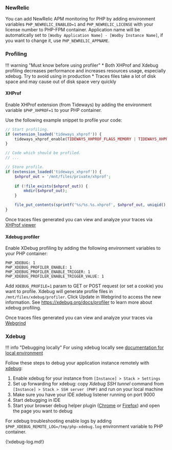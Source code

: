 ### NewRelic

You can add NewRelic APM monitoring for PHP by adding environment variables `PHP_NEWRELIC_ENABLED=1` and `PHP_NEWRELIC_LICENSE` with your license number to PHP-FPM container. Application name will be automatically set to `[Wodby Application Name] - [Wodby Instance Name]`, if you want to change it, use `PHP_NEWRELIC_APPNAME`. 

### Profiling

!!! warning "Must know before using profiler" 
    * Both XHProf and Xdebug profiling decreases performance and increases resources usage, especially xdebug. Try to avoid using in production
    * Traces files take a lot of disk space and may cause out of disk space very quickly

#### XHProf

Enable XHProf extension (from Tideways) by adding the environment variable `$PHP_XHPROF=1` to your PHP container.

Use the following example snippet to profile your code:

```php
// Start profiling.
if (extension_loaded('tideways_xhprof')) {
    tideways_xhprof_enable(TIDEWAYS_XHPROF_FLAGS_MEMORY | TIDEWAYS_XHPROF_FLAGS_CPU);
}

// Code which should be profiled.
// ...

// Store profile.
if (extension_loaded('tideways_xhprof')) {
    $xhprof_out = '/mnt/files/private/xhprof';
    
    if (!file_exists($xhprof_out)) {
        mkdir($xhprof_out);
    }

    file_put_contents(sprintf('%s/%s.%s.xhprof', $xhprof_out, uniqid(), 'web'), serialize(tideways_xhprof_disable()));
}
```    

Once traces files generated you can view and analyze your traces via [XHProf viewer](#xhprof-viewer)

#### Xdebug profiler

Enable XDebug profiling by adding the following environment variables to your PHP container:

```
PHP_XDEBUG: 1
PHP_XDEBUG_PROFILER_ENABLE: 1
PHP_XDEBUG_PROFILER_ENABLE_TRIGGER: 1
PHP_XDEBUG_PROFILER_ENABLE_TRIGGER_VALUE: 1
```

Add `XDEBUG_PROFILE=1` param to GET or POST request (or set a cookie) you want to profile. Xdebug will generate profile files in `/mnt/files/xdebug/profiler`. Click Update in Webgrind to access the new information. See https://xdebug.org/docs/profiler to learn more about xdebug profiling.

Once traces files generated you can view and analyze your traces via [Webgrind](#webgrind)

### Xdebug

!!! info "Debugging locally"
    For using xdebug locally see [documentation for local environment](local.md#xdebug)

Follow these steps to debug your application instance remotely with [xdebug](http://xdebug.org/docs/install):

1. Enable xdebug for your instance from `[Instance] > Stack > Settings`
2. Set up forwarding for xdebug: copy _Xdebug SSH tunnel_ command from `[Instance] > Stack > SSH server (PHP)` and run on your local machine
3. Make sure you have your IDE xdebug listener running on port 9000
4. Start debugging in IDE
5. Start your browser debug helper plugin ([Chrome](https://chrome.google.com/webstore/detail/xdebug-helper/eadndfjplgieldjbigjakmdgkmoaaaoc?hl=en) or [Firefox](https://addons.mozilla.org/en-us/firefox/addon/the-easiest-xdebug)) and open the page you want to debug

For xdebug troubleshooting enable logs by adding `$PHP_XDEBUG_REMOTE_LOG=/tmp/php-xdebug.log` environment variable to PHP container.

{!xdebug-log.md!}
